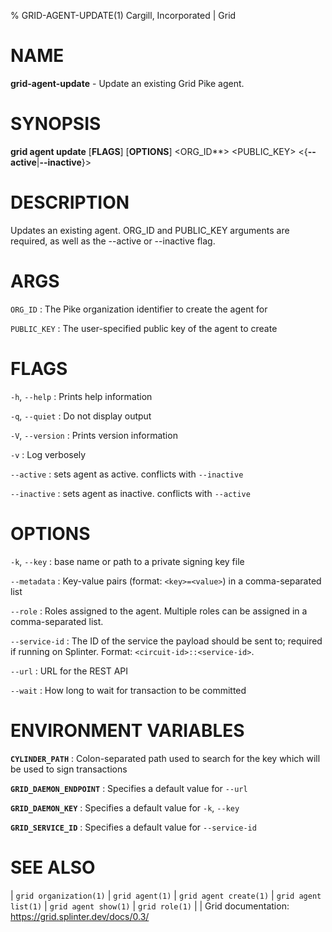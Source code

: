 % GRID-AGENT-UPDATE(1) Cargill, Incorporated | Grid
<!--
  Copyright 2022 Cargill Incorporated
  Licensed under Creative Commons Attribution 4.0 International License
  https://creativecommons.org/licenses/by/4.0/
-->

NAME
====

**grid-agent-update** - Update an existing Grid Pike agent.

SYNOPSIS
========

**grid agent update** \[**FLAGS**\] \[**OPTIONS**\] <ORG_ID**> <PUBLIC_KEY> <{**--active**|**--inactive**}>

DESCRIPTION
===========

Updates an existing agent. ORG_ID and PUBLIC_KEY arguments are required,
as well as the --active or --inactive flag.

ARGS
====

`ORG_ID`
: The Pike organization identifier to create the agent for

`PUBLIC_KEY`
: The user-specified public key of the agent to create

FLAGS
=====

`-h`, `--help`
: Prints help information

`-q`, `--quiet`
: Do not display output

`-V`, `--version`
: Prints version information

`-v`
: Log verbosely

`--active`
: sets agent as active. conflicts with `--inactive`

`--inactive`
: sets agent as inactive. conflicts with `--active`

OPTIONS
=======

`-k`, `--key`
: base name or path to a private signing key file

`--metadata`
: Key-value pairs (format: `<key>=<value>`) in a comma-separated list

`--role`
: Roles assigned to the agent. Multiple roles can be assigned in a
  comma-separated list.

`--service-id`
: The ID of the service the payload should be sent to; required if running on
  Splinter. Format: `<circuit-id>::<service-id>`.

`--url`
: URL for the REST API

`--wait`
: How long to wait for transaction to be committed

ENVIRONMENT VARIABLES
=====================

**`CYLINDER_PATH`**
: Colon-separated path used to search for the key which will be used
  to sign transactions

**`GRID_DAEMON_ENDPOINT`**
: Specifies a default value for `--url`

**`GRID_DAEMON_KEY`**
: Specifies a default value for  `-k`, `--key`

**`GRID_SERVICE_ID`**
: Specifies a default value for `--service-id`

SEE ALSO
========
| `grid organization(1)`
| `grid agent(1)`
| `grid agent create(1)`
| `grid agent list(1)`
| `grid agent show(1)`
| `grid role(1)`
|
| Grid documentation: https://grid.splinter.dev/docs/0.3/
